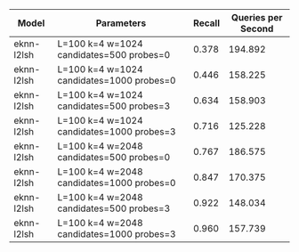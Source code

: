 |Model|Parameters|Recall|Queries per Second|
|---|---|---|---|
|eknn-l2lsh|L=100 k=4 w=1024 candidates=500 probes=0|0.378|194.892|
|eknn-l2lsh|L=100 k=4 w=1024 candidates=1000 probes=0|0.446|158.225|
|eknn-l2lsh|L=100 k=4 w=1024 candidates=500 probes=3|0.634|158.903|
|eknn-l2lsh|L=100 k=4 w=1024 candidates=1000 probes=3|0.716|125.228|
|eknn-l2lsh|L=100 k=4 w=2048 candidates=500 probes=0|0.767|186.575|
|eknn-l2lsh|L=100 k=4 w=2048 candidates=1000 probes=0|0.847|170.375|
|eknn-l2lsh|L=100 k=4 w=2048 candidates=500 probes=3|0.922|148.034|
|eknn-l2lsh|L=100 k=4 w=2048 candidates=1000 probes=3|0.960|157.739|
